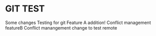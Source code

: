 # GIT TEST

Some changes Testing for git
Feature A addition!
Conflict management featureB
Conflict manangement
change to test remote
